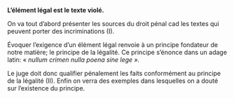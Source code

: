**L’élément légal est le texte violé.** 

On va tout d’abord présenter les sources du droit pénal cad les textes qui peuvent porter des incriminations (I).

Évoquer l’exigence d’un élément légal renvoie à un principe fondateur de notre matière; le principe de la légalité. Ce principe s’énonce dans un adage latin: « _nullum crimen nulla poena sine lege »._ 

Le juge doit donc qualifier pénalement les faits conformément au principe de la légalité (II). Enfin on verra des exemples dans lesquelles on a douté sur l’existence du principe.